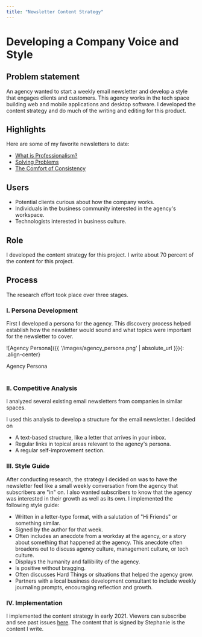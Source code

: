 ```yaml
---
title: "Newsletter Content Strategy"
---
```

# Developing a Company Voice and Style

## Problem statement
An agency wanted to start a weekly email newsletter and develop a style that engages clients and customers. This agency works in the tech space building web and mobile applications and desktop software. I developed the content strategy and do much of the writing and editing for this product.

## Highlights

Here are some of my favorite newsletters to date:
- [What is Professionalism?](https://www.getrevue.co/profile/radial/issues/what-is-professionalism-597843)
- [Solving Problems](https://www.getrevue.co/profile/radial/issues/solving-problems-740112)
- [The Comfort of Consistency](https://www.getrevue.co/profile/radial/issues/the-comfort-of-consistency-571600)

## Users
- Potential clients curious about how the company works.
- Individuals in the business community interested in the agency's workspace.
- Technologists interested in business culture.

## Role
I developed the content strategy for this project. I write about 70 percent of the content for this project.

## Process
The research effort took place over three stages.

### I. Persona Development
First I developed a persona for the agency. This discovery process helped establish how the newsletter would sound and what topics were important for the newsletter to cover.

![Agency Persona]({{ '/images/agency_persona.png' | absolute_url }}){: .align-center}
<figcaption>Agency Persona</figcaption>
<br/>

### II. Competitive Analysis
I analyzed several existing email newsletters from companies in similar spaces.

I used this analysis to develop a structure for the email newsletter. I decided on
- A text-based structure, like a letter that arrives in your inbox.
- Regular links in topical areas relevant to the agency's persona.
- A regular self-improvement section.

### III. Style Guide

After conducting research, the strategy I decided on was to have the newsletter feel like a small weekly conversation from the agency that subscribers are "in" on. I also wanted subscribers to know that the agency was interested in their growth as well as its own. I implemented the following style guide:

- Written in a letter-type format, with a salutation of "Hi Friends" or something similar.
- Signed by the author for that week.
- Often includes an anecdote from a workday at the agency, or a story about something that happened at the agency. This anecdote often broadens out to discuss agency culture, management culture, or tech culture.
- Displays the humanity and fallibility of the agency.
- Is positive without bragging.
- Often discusses Hard Things or situations that helped the agency grow.
- Partners with a local business development consultant to include weekly journaling prompts, encouraging reflection and growth.

### IV. Implementation

I implemented the content strategy in early 2021. Viewers can subscribe and see past issues [here](https://www.getrevue.co/profile/radial). The content that is signed by Stephanie is the content I write.